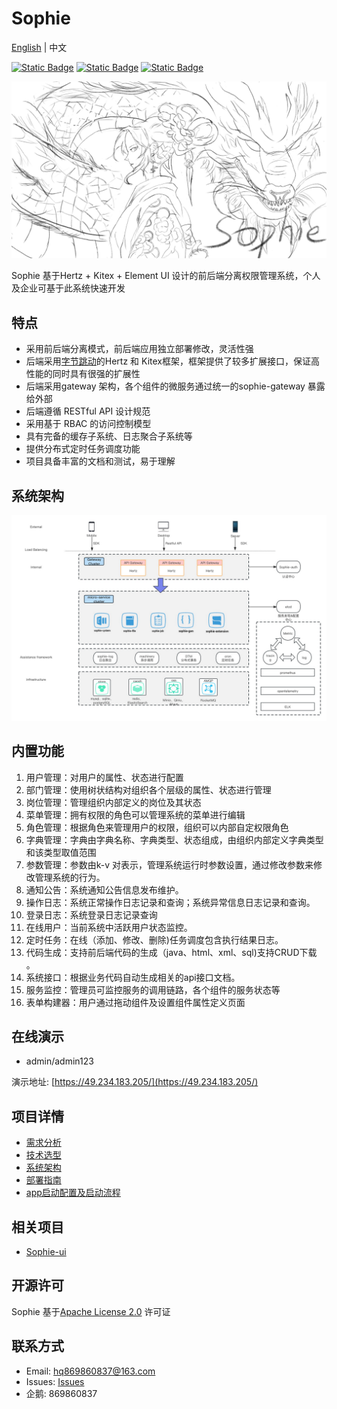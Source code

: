 # Sophie

[English](README.md) | 中文

[![Static Badge](https://img.shields.io/badge/release-1.0.0-green)](https://github.com/user823/Sophie/releases)
[![Static Badge](https://img.shields.io/badge/website-sophie-green)](https://49.234.183.205/)
[![Static Badge](https://img.shields.io/badge/license-Apache--2.0-green)](https://github.com/user823/Sophie/blob/main/LICENSE)

![sophie](docs/images/sophie.jpg)

Sophie 基于Hertz + Kitex + Element UI 设计的前后端分离权限管理系统，个人及企业可基于此系统快速开发

## 特点
 - 采用前后端分离模式，前后端应用独立部署修改，灵活性强
 - 后端采用[字节跳动](https://www.cloudwego.io/)的Hertz 和 Kitex框架，框架提供了较多扩展接口，保证高性能的同时具有很强的扩展性
 - 后端采用gateway 架构，各个组件的微服务通过统一的sophie-gateway 暴露给外部
 - 后端遵循 RESTful API 设计规范
 - 采用基于 RBAC 的访问控制模型
 - 具有完备的缓存子系统、日志聚合子系统等
 - 提供分布式定时任务调度功能
 - 项目具备丰富的文档和测试，易于理解

## 系统架构
![系统架构图](docs/images/architecture.png)

## 内置功能
1. 用户管理：对用户的属性、状态进行配置
2. 部门管理：使用树状结构对组织各个层级的属性、状态进行管理
3. 岗位管理：管理组织内部定义的岗位及其状态 
4. 菜单管理：拥有权限的角色可以管理系统的菜单进行编辑
5. 角色管理：根据角色来管理用户的权限，组织可以内部自定权限角色
6. 字典管理：字典由字典名称、字典类型、状态组成，由组织内部定义字典类型和该类型取值范围
7. 参数管理：参数由k-v 对表示，管理系统运行时参数设置，通过修改参数来修改管理系统的行为。
8. 通知公告：系统通知公告信息发布维护。
9. 操作日志：系统正常操作日志记录和查询；系统异常信息日志记录和查询。
10. 登录日志：系统登录日志记录查询
11. 在线用户：当前系统中活跃用户状态监控。
12. 定时任务：在线（添加、修改、删除)任务调度包含执行结果日志。
13. 代码生成：支持前后端代码的生成（java、html、xml、sql)支持CRUD下载 。
14. 系统接口：根据业务代码自动生成相关的api接口文档。
15. 服务监控：管理员可监控服务的调用链路，各个组件的服务状态等
16. 表单构建器：用户通过拖动组件及设置组件属性定义页面

## 在线演示
 - admin/admin123

演示地址: [https://49.234.183.205/](https://49.234.183.205/)

## 项目详情
 - [需求分析](docs/devel/requirements_analysis.md)
 - [技术选型](docs/devel/technology_selection.md)
 - [系统架构](docs/devel/architecture.md)
 - [部署指南](docs/guide/deployment.md)
 - [app启动配置及启动流程](docs/guide/app.md)

## 相关项目
 - [Sophie-ui](https://github.com/user823/Sophie-ui)

## 开源许可
Sophie 基于[Apache License 2.0](LICENSE) 许可证

## 联系方式
 - Email: hq869860837@163.com
 - Issues: [Issues](https://github.com/user823/Sophie/issues)
 - 企鹅: 869860837
